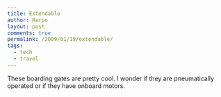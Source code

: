 ```yaml
---
title: Extendable
author: Harpo
layout: post
comments: true
permalink: /2009/01/19/extendable/
tags:
  - tech
  - travel
---
```

These boarding gates are pretty cool. I wonder if they are pneumatically operated or if they have onboard motors.